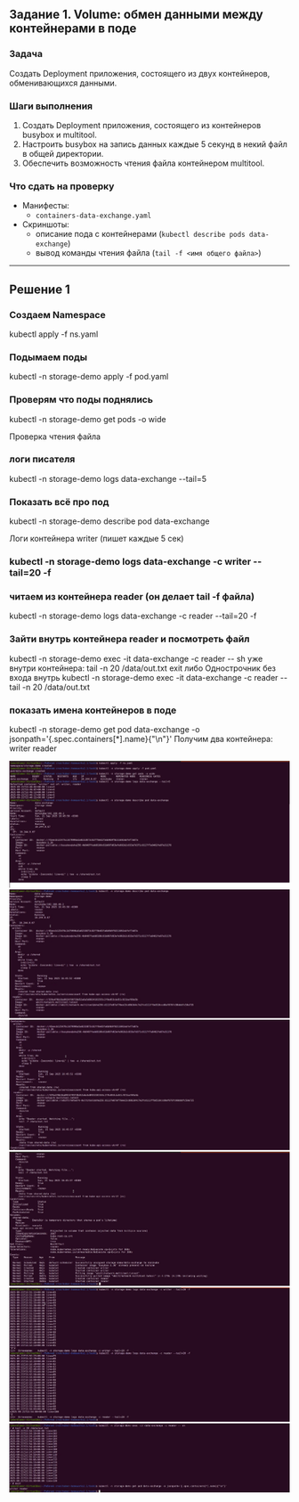 
## Задание 1. Volume: обмен данными между контейнерами в поде
### Задача

Создать Deployment приложения, состоящего из двух контейнеров, обменивающихся данными.

### Шаги выполнения
1. Создать Deployment приложения, состоящего из контейнеров busybox и multitool.
2. Настроить busybox на запись данных каждые 5 секунд в некий файл в общей директории.
3. Обеспечить возможность чтения файла контейнером multitool.


### Что сдать на проверку
- Манифесты:
  - `containers-data-exchange.yaml`
- Скриншоты:
  - описание пода с контейнерами (`kubectl describe pods data-exchange`)
  - вывод команды чтения файла (`tail -f <имя общего файла>`)

------
## Решение 1 

### Создаем Namespace
kubectl apply -f ns.yaml


### Подымаем поды
kubectl -n storage-demo apply -f pod.yaml


### Проверям что поды поднялись
kubectl -n storage-demo get pods -o wide



Проверка чтения файла
### логи писателя
kubectl -n storage-demo logs data-exchange --tail=5

 

### Показать всё про под
kubectl -n storage-demo describe pod data-exchange

Логи контейнера writer (пишет каждые 5 сек)
### kubectl -n storage-demo logs data-exchange -c writer --tail=20 -f

### читаем из контейнера reader (он делает tail -f файла)
kubectl -n storage-demo logs data-exchange -c reader --tail=20 -f

### Зайти внутрь контейнера reader и посмотреть файл
kubectl -n storage-demo exec -it data-exchange -c reader -- sh
уже внутри контейнера:
tail -n 20 /data/out.txt
exit
либо 
Однострочник без входа внутрь
kubectl -n storage-demo exec -it data-exchange -c reader -- tail -n 20 /data/out.txt

### показать имена контейнеров в поде
kubectl -n storage-demo get pod data-exchange -o jsonpath='{.spec.containers[*].name}{"\n"}'
Получим два контейнера: writer reader

![рисунок 1](https://github.com/ysatii/kuber-homeworks2.1/blob/main/img/img_1.jpg)
![рисунок 2](https://github.com/ysatii/kuber-homeworks2.1/blob/main/img/img_2.jpg)
![рисунок 3](https://github.com/ysatii/kuber-homeworks2.1/blob/main/img/img_3.jpg)
![рисунок 4](https://github.com/ysatii/kuber-homeworks2.1/blob/main/img/img_4.jpg)
![рисунок 5](https://github.com/ysatii/kuber-homeworks2.1/blob/main/img/img_5.jpg)
![рисунок 6](https://github.com/ysatii/kuber-homeworks2.1/blob/main/img/img_6.jpg)
